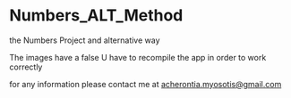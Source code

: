# Numbers_ALT_Method
the Numbers Project and alternative way


The images have a false 
U have to recompile the app 
in order to work correctly 

for any information 
please contact me 
at 
acherontia.myosotis@gmail.com
